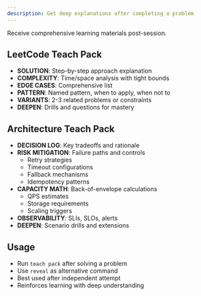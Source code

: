 ```yaml
---
description: Get deep explanations after completing a problem
---
```


Receive comprehensive learning materials post-session.

## LeetCode Teach Pack
- **SOLUTION**: Step-by-step approach explanation
- **COMPLEXITY**: Time/space analysis with tight bounds
- **EDGE CASES**: Comprehensive list
- **PATTERN**: Named pattern, when to apply, when not to
- **VARIANTS**: 2-3 related problems or constraints
- **DEEPEN**: Drills and questions for mastery

## Architecture Teach Pack
- **DECISION LOG**: Key tradeoffs and rationale
- **RISK MITIGATION**: Failure paths and controls
  - Retry strategies
  - Timeout configurations
  - Fallback mechanisms
  - Idempotency patterns
- **CAPACITY MATH**: Back-of-envelope calculations
  - QPS estimates
  - Storage requirements
  - Scaling triggers
- **OBSERVABILITY**: SLIs, SLOs, alerts
- **DEEPEN**: Scenario drills and extensions

## Usage
- Run `teach pack` after solving a problem
- Use `reveal` as alternative command
- Best used after independent attempt
- Reinforces learning with deep understanding